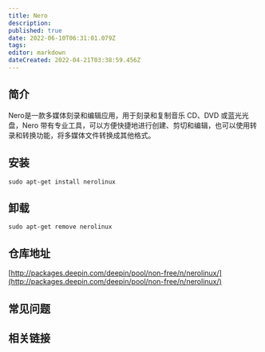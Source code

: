 ```yaml
---
title: Nero
description: 
published: true
date: 2022-06-10T06:31:01.079Z
tags: 
editor: markdown
dateCreated: 2022-04-21T03:38:59.456Z
---
```


## 简介

Nero是一款多媒体刻录和编辑应用，用于刻录和复制音乐 CD、DVD 或蓝光光盘，Nero 带有专业工具，可以方便快捷地进行创建、剪切和编辑，也可以使用转录和转换功能，将多媒体文件转换成其他格式。

## 安装

`sudo apt-get install nerolinux`

## 卸载

`sudo apt-get remove nerolinux`

## 仓库地址

[http://packages.deepin.com/deepin/pool/non-free/n/nerolinux/](http://packages.deepin.com/deepin/pool/non-free/n/nerolinux/)

## 常见问题

## 相关链接
